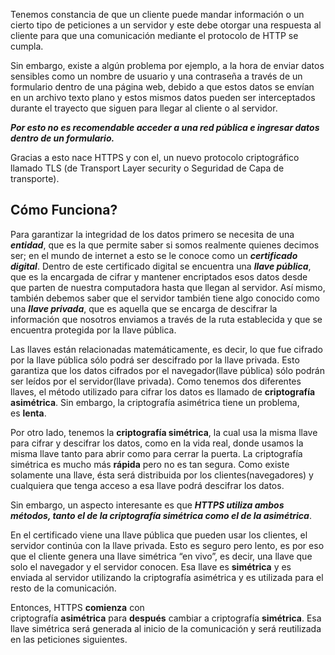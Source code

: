Tenemos constancia de que un cliente puede mandar información o un cierto tipo de peticiones a un servidor y este debe otorgar una respuesta al cliente para que una comunicación mediante el protocolo de HTTP se cumpla.

Sin embargo, existe a algún problema por ejemplo, a la hora de enviar datos sensibles como un nombre de usuario y una contraseña a través de un formulario dentro de una página web, debido a que estos datos se envían en un archivo texto plano y estos mismos datos pueden ser interceptados durante el trayecto que siguen para llegar al cliente o al servidor.

***Por esto no es recomendable acceder a una red pública e ingresar datos dentro de un formulario.***

Gracias a esto nace HTTPS y con el, un nuevo protocolo criptográfico llamado TLS (de Transport Layer security o Seguridad de Capa de transporte).

## Cómo Funciona?

Para garantizar la integridad de los datos primero se necesita de una ***entidad***, que es la que permite saber si somos realmente quienes decimos ser; en el mundo de internet a esto se le conoce como un ***certificado digital***. Dentro de este certificado digital se encuentra una ***llave pública***, que es la encargada de cifrar y mantener encriptados esos datos desde que parten de nuestra computadora hasta que llegan al servidor. Así mismo, también debemos saber que el servidor también tiene algo conocido como una ***llave privada***, que es aquella que se encarga de descifrar la información que nosotros enviamos a través de la ruta establecida y que se encuentra protegida por la llave pública.

Las llaves están relacionadas matemáticamente, es decir, lo que fue cifrado por la llave pública sólo podrá ser descifrado por la llave privada. Esto garantiza que los datos cifrados por el navegador(llave pública) sólo podrán ser leídos por el servidor(llave privada). Como tenemos dos diferentes llaves, el método utilizado para cifrar los datos es llamado de **criptografía asimétrica**. Sin embargo, la criptografía asimétrica tiene un problema, es **lenta**.

Por otro lado, tenemos la **criptografía simétrica**, la cual usa la misma llave para cifrar y descifrar los datos, como en la vida real, donde usamos la misma llave tanto para abrir como para cerrar la puerta. La criptografía simétrica es mucho más **rápida** pero no es tan segura. Como existe solamente una llave, ésta será distribuida por los clientes(navegadores) y cualquiera que tenga acceso a esa llave podrá descifrar los datos.

Sin embargo, un aspecto interesante es que ***HTTPS utiliza ambos métodos, tanto el de la criptografía simétrica como el de la asimétrica***.

En el certificado viene una llave pública que pueden usar los clientes, el servidor continúa con la llave privada. Esto es seguro pero lento, es por eso que el cliente genera una llave simétrica “en vivo”, es decir, una llave que solo el navegador y el servidor conocen. Esa llave es **simétrica** y es enviada al servidor utilizando la criptografía asimétrica y es utilizada para el resto de la comunicación.

Entonces, HTTPS **comienza** con criptografía **asimétrica** para **después** cambiar a criptografía **simétrica**. Esa llave simétrica será generada al inicio de la comunicación y será reutilizada en las peticiones siguientes.